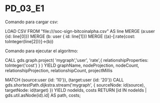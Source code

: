 # PD_03_E1

Comando para cargar csv:

LOAD CSV FROM "file:///soc-sign-bitcoinalpha.csv" AS line
MERGE (a:user {id: line[0]})
MERGE (b: user { id: line[1]})
MERGE ((a)-[:rate{cost: toInteger(line[2])}]->(b))


Comando para ejecutar el algoritmo:

CALL gds.graph.project( 'mygraph','user', 'rate',{ relationshipProperties: toInteger('cost') }
) YIELD
  graphName, nodeProjection, nodeCount, relationshipProjection, relationshipCount, projectMillis




MATCH (source:user {id: '10'}), (target:user {id: '20'})
CALL gds.shortestPath.dijkstra.stream('mygraph', {
   sourceNode: id(source),
   targetNode: id(target)
})
YIELD nodeIds, costs
RETURN [id IN nodeIds | gds.util.asNode(id).id] AS path, costs;





